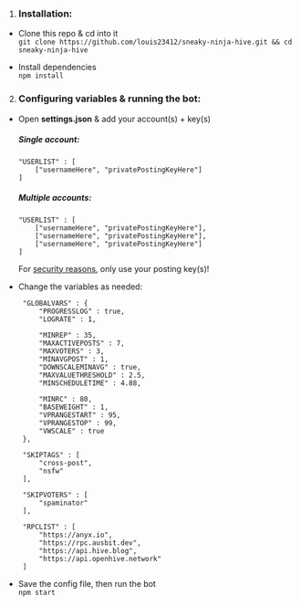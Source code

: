 1. ### Installation:
* Clone this repo & cd into it <br>
`git clone https://github.com/louis23412/sneaky-ninja-hive.git && cd sneaky-ninja-hive` <br>

* Install dependencies <br>
`npm install`

2. ### Configuring variables & running the bot:
* Open __settings.json__ & add your account(s) + key(s) <br>
   ##### Single account: <br>
   ```
   "USERLIST" : [
       ["usernameHere", "privatePostingKeyHere"]
   ]
   ```
   
   ##### Multiple accounts: <br>
   ```
   "USERLIST" : [
       ["usernameHere", "privatePostingKeyHere"],
       ["usernameHere", "privatePostingKeyHere"],
       ["usernameHere", "privatePostingKeyHere"]
   ]
   ```
   For [security reasons](https://hive.blog/faq.html#Why_should_I_be_careful_with_my_master_password), only use your posting key(s)!
   
* Change the variables as needed:
   ```
    "GLOBALVARS" : {
        "PROGRESSLOG" : true,
        "LOGRATE" : 1,

        "MINREP" : 35,
        "MAXACTIVEPOSTS" : 7,
        "MAXVOTERS" : 3,
        "MINAVGPOST" : 1,
        "DOWNSCALEMINAVG" : true,
        "MAXVALUETHRESHOLD" : 2.5,
        "MINSCHEDULETIME" : 4.88,

        "MINRC" : 80,
        "BASEWEIGHT" : 1,
        "VPRANGESTART" : 95,
        "VPRANGESTOP" : 99,
        "VWSCALE" : true
    },

    "SKIPTAGS" : [
        "cross-post",
        "nsfw"
    ],

    "SKIPVOTERS" : [
        "spaminator"
    ],

    "RPCLIST" : [
        "https://anyx.io",
        "https://rpc.ausbit.dev",
        "https://api.hive.blog",
        "https://api.openhive.network"
    ]
   ```
   
* Save the config file, then run the bot <br>
   `npm start`
